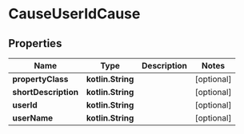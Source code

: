 
# CauseUserIdCause

## Properties
| Name | Type | Description | Notes |
| ------------ | ------------- | ------------- | ------------- |
| **propertyClass** | **kotlin.String** |  |  [optional] |
| **shortDescription** | **kotlin.String** |  |  [optional] |
| **userId** | **kotlin.String** |  |  [optional] |
| **userName** | **kotlin.String** |  |  [optional] |



